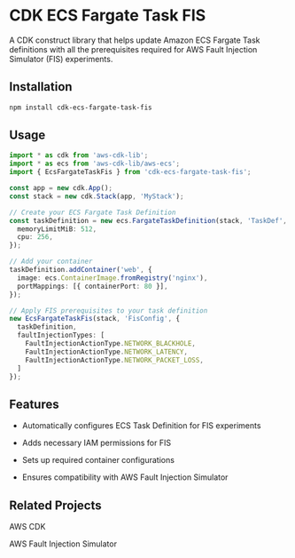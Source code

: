 # CDK ECS Fargate Task FIS

A CDK construct library that helps update Amazon ECS Fargate Task definitions with all the prerequisites required for AWS Fault Injection Simulator (FIS) experiments.

## Installation

```bash
npm install cdk-ecs-fargate-task-fis

```

## Usage
```typescript
import * as cdk from 'aws-cdk-lib';
import * as ecs from 'aws-cdk-lib/aws-ecs';
import { EcsFargateTaskFis } from 'cdk-ecs-fargate-task-fis';

const app = new cdk.App();
const stack = new cdk.Stack(app, 'MyStack');

// Create your ECS Fargate Task Definition
const taskDefinition = new ecs.FargateTaskDefinition(stack, 'TaskDef', {
  memoryLimitMiB: 512,
  cpu: 256,
});

// Add your container
taskDefinition.addContainer('web', {
  image: ecs.ContainerImage.fromRegistry('nginx'),
  portMappings: [{ containerPort: 80 }],
});

// Apply FIS prerequisites to your task definition
new EcsFargateTaskFis(stack, 'FisConfig', {
  taskDefinition,
  faultInjectionTypes: [
    FaultInjectionActionType.NETWORK_BLACKHOLE,
    FaultInjectionActionType.NETWORK_LATENCY,
    FaultInjectionActionType.NETWORK_PACKET_LOSS,
  ]
});
```

## Features
* Automatically configures ECS Task Definition for FIS experiments

* Adds necessary IAM permissions for FIS

* Sets up required container configurations

* Ensures compatibility with AWS Fault Injection Simulator


## Related Projects
AWS CDK

AWS Fault Injection Simulator